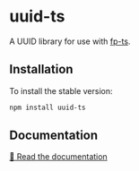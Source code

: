 # uuid-ts

A UUID library for use with [fp-ts].

## Installation

To install the stable version:

```sh
npm install uuid-ts
```

## Documentation

[📘 Read the documentation][docs]

[docs]: https://thewilkybarkid.github.io/uuid-ts/
[fp-ts]: https://gcanti.github.io/fp-ts/
